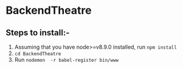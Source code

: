 # BackendTheatre

## Steps to install:-
1. Assuming that you have node>=v8.9.0 installed, run ``npm install``
2. ``cd BackendTheatre``
3. Run `nodemon  -r babel-register bin/www` 
